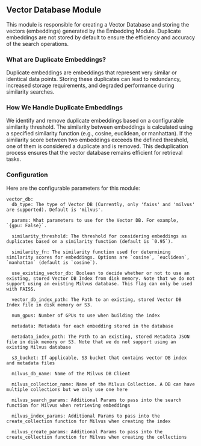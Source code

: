 ## Vector Database Module

This module is responsible for creating a Vector Database and storing the vectors (embeddings) generated by the Embedding Module. Duplicate embeddings are not stored by default to ensure the efficiency and accuracy of the search operations.

### What are Duplicate Embeddings?

Duplicate embeddings are embeddings that represent very similar or identical data points. Storing these duplicates can lead to redundancy, increased storage requirements, and degraded performance during similarity searches.

### How We Handle Duplicate Embeddings

We identify and remove duplicate embeddings based on a configurable similarity threshold. The similarity between embeddings is calculated using a specified similarity function (e.g., cosine, euclidean, or manhattan). If the similarity score between two embeddings exceeds the defined threshold, one of them is considered a duplicate and is removed. This deduplication process ensures that the vector database remains efficient for retrieval tasks.

###  Configuration
Here are the configurable parameters for this module:
```
vector_db:
  db_type: The type of Vector DB (Currently, only 'faiss' and 'milvus' are supported). Default is 'milvus'. 

  params: What parameters to use for the Vector DB. For example, `{gpu: False}`.

  similarity_threshold: The threshold for considering embeddings as duplicates based on a similarity function (default is `0.95`).

  similarity_fn: The similarity function used for determining similarity scores for embeddings. Options are `cosine`, `euclidean`, `manhattan` (default is `cosine`).

  use_existing_vector_db: Boolean to decide whether or not to use an existing, stored Vector DB Index from disk memory. Note that we do not support using an existing Milvus database. This flag can only be used with FAISS.

  vector_db_index_path: The Path to an existing, stored Vector DB Index file in disk memory or S3.

  num_gpus: Number of GPUs to use when building the index
  
  metadata: Metadata for each embedding stored in the database

  metadata_index_path: The Path to an existing, stored Metadata JSON file in disk memory or S3. Note that we do not support using an existing Milvus database

  s3_bucket: If applicable, S3 bucket that contains vector DB index and metadata files 

  milvus_db_name: Name of the Milvus DB Client

  milvus_collection_name: Name of the Milvus Collection. A DB can have multiple collections but we only use one here

  milvus_search_params: Additional Params to pass into the search function for Milvus when retrieving embeddings

  milvus_index_params: Additional Params to pass into the create_collection function for Milvus when creating the index

  milvus_create_params: Additional Params to pass into the create_collection function for Milvus when creating the collections
```
